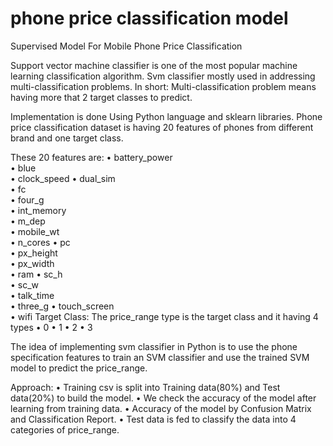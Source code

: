 # phone price classification model

Supervised Model For Mobile Phone Price Classification



Support vector machine classifier is one of the most popular machine learning classification algorithm. Svm classifier mostly used in addressing multi-classification problems.
In short: Multi-classification problem means having more that 2 target classes to predict.

Implementation is done Using Python language and sklearn libraries. 
Phone price classification dataset is having 20 features of phones from different brand and one target class.

These 20 features are:
•	battery_power	
•	blue	
•	clock_speed
•	dual_sim	
•	fc	
•	four_g	
•	int_memory	
•	m_dep	
•	mobile_wt	
•	n_cores	
•	pc	
•	px_height	
•	px_width	
•	ram	
•	sc_h	
•	sc_w	
•	talk_time	
•	three_g	
•	touch_screen	
•	wifi
Target Class:
The price_range type is the target class and it having 4 types
•	0
•	1
•	2
•	3

The idea of implementing svm classifier in Python is to use the phone specification features to train an SVM classifier and use the trained SVM model to predict the price_range.

Approach:
•	Training csv is split into Training data(80%) and Test data(20%) to build the model. 
•	We check the accuracy of the model after learning from training data.
•	Accuracy of the model by Confusion Matrix and Classification Report.
•	Test data is fed to classify the data into 4 categories of price_range.

